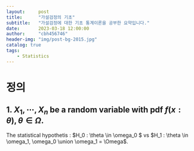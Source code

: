 ```yaml
---
layout:     post
title:      "가설검정의 기초"
subtitle:   "가설검정에 대한 기초 통계이론을 공부한 요약입니다."
date:       2023-03-18 12:00:00
author:     "cbh456746"
header-img: "img/post-bg-2015.jpg"
catalog: true
tags:
    - Statistics
---
```


# 정의
## 1. $X_1, \cdots, X_n$ be a random variable with pdf $f(x:\theta), \theta \in \Omega$.
The statistical hypothetis : $H_0 : \theta \in \omega_0 $ vs $H_1 : \theta \in \omega_1, \omega_0 \union \omega_1 = \Omega$.
